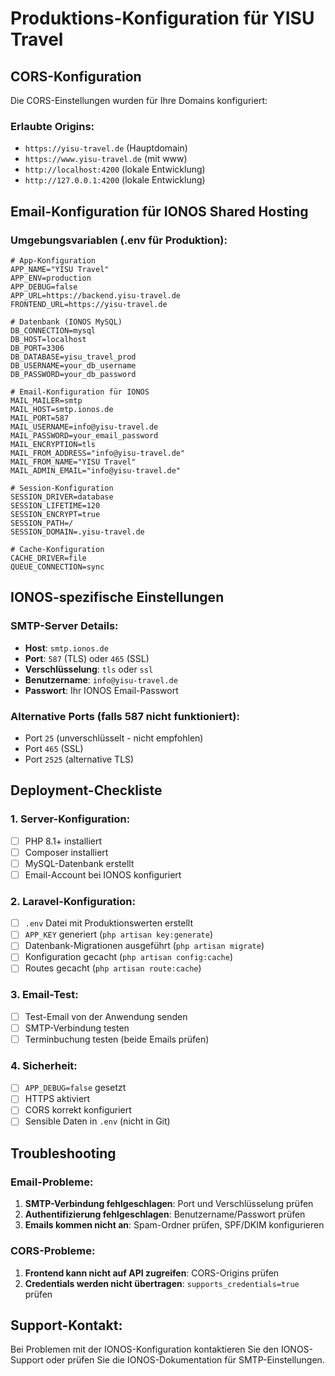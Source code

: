 # Produktions-Konfiguration für YISU Travel

## CORS-Konfiguration
Die CORS-Einstellungen wurden für Ihre Domains konfiguriert:

### Erlaubte Origins:
- `https://yisu-travel.de` (Hauptdomain)
- `https://www.yisu-travel.de` (mit www)
- `http://localhost:4200` (lokale Entwicklung)
- `http://127.0.0.1:4200` (lokale Entwicklung)

## Email-Konfiguration für IONOS Shared Hosting

### Umgebungsvariablen (.env für Produktion):
```env
# App-Konfiguration
APP_NAME="YISU Travel"
APP_ENV=production
APP_DEBUG=false
APP_URL=https://backend.yisu-travel.de
FRONTEND_URL=https://yisu-travel.de

# Datenbank (IONOS MySQL)
DB_CONNECTION=mysql
DB_HOST=localhost
DB_PORT=3306
DB_DATABASE=yisu_travel_prod
DB_USERNAME=your_db_username
DB_PASSWORD=your_db_password

# Email-Konfiguration für IONOS
MAIL_MAILER=smtp
MAIL_HOST=smtp.ionos.de
MAIL_PORT=587
MAIL_USERNAME=info@yisu-travel.de
MAIL_PASSWORD=your_email_password
MAIL_ENCRYPTION=tls
MAIL_FROM_ADDRESS="info@yisu-travel.de"
MAIL_FROM_NAME="YISU Travel"
MAIL_ADMIN_EMAIL="info@yisu-travel.de"

# Session-Konfiguration
SESSION_DRIVER=database
SESSION_LIFETIME=120
SESSION_ENCRYPT=true
SESSION_PATH=/
SESSION_DOMAIN=.yisu-travel.de

# Cache-Konfiguration
CACHE_DRIVER=file
QUEUE_CONNECTION=sync
```

## IONOS-spezifische Einstellungen

### SMTP-Server Details:
- **Host**: `smtp.ionos.de`
- **Port**: `587` (TLS) oder `465` (SSL)
- **Verschlüsselung**: `tls` oder `ssl`
- **Benutzername**: `info@yisu-travel.de`
- **Passwort**: Ihr IONOS Email-Passwort

### Alternative Ports (falls 587 nicht funktioniert):
- Port `25` (unverschlüsselt - nicht empfohlen)
- Port `465` (SSL)
- Port `2525` (alternative TLS)

## Deployment-Checkliste

### 1. Server-Konfiguration:
- [ ] PHP 8.1+ installiert
- [ ] Composer installiert
- [ ] MySQL-Datenbank erstellt
- [ ] Email-Account bei IONOS konfiguriert

### 2. Laravel-Konfiguration:
- [ ] `.env` Datei mit Produktionswerten erstellt
- [ ] `APP_KEY` generiert (`php artisan key:generate`)
- [ ] Datenbank-Migrationen ausgeführt (`php artisan migrate`)
- [ ] Konfiguration gecacht (`php artisan config:cache`)
- [ ] Routes gecacht (`php artisan route:cache`)

### 3. Email-Test:
- [ ] Test-Email von der Anwendung senden
- [ ] SMTP-Verbindung testen
- [ ] Terminbuchung testen (beide Emails prüfen)

### 4. Sicherheit:
- [ ] `APP_DEBUG=false` gesetzt
- [ ] HTTPS aktiviert
- [ ] CORS korrekt konfiguriert
- [ ] Sensible Daten in `.env` (nicht in Git)

## Troubleshooting

### Email-Probleme:
1. **SMTP-Verbindung fehlgeschlagen**: Port und Verschlüsselung prüfen
2. **Authentifizierung fehlgeschlagen**: Benutzername/Passwort prüfen
3. **Emails kommen nicht an**: Spam-Ordner prüfen, SPF/DKIM konfigurieren

### CORS-Probleme:
1. **Frontend kann nicht auf API zugreifen**: CORS-Origins prüfen
2. **Credentials werden nicht übertragen**: `supports_credentials=true` prüfen

## Support-Kontakt:
Bei Problemen mit der IONOS-Konfiguration kontaktieren Sie den IONOS-Support oder prüfen Sie die IONOS-Dokumentation für SMTP-Einstellungen.
